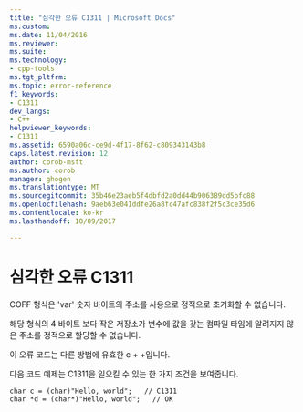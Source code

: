 ```yaml
---
title: "심각한 오류 C1311 | Microsoft Docs"
ms.custom: 
ms.date: 11/04/2016
ms.reviewer: 
ms.suite: 
ms.technology:
- cpp-tools
ms.tgt_pltfrm: 
ms.topic: error-reference
f1_keywords:
- C1311
dev_langs:
- C++
helpviewer_keywords:
- C1311
ms.assetid: 6590a06c-ce9d-4f17-8f62-c809343143b8
caps.latest.revision: 12
author: corob-msft
ms.author: corob
manager: ghogen
ms.translationtype: MT
ms.sourcegitcommit: 35b46e23aeb5f4dbfd2a0dd44b906389dd5bfc88
ms.openlocfilehash: 9aeb63e041ddfe26a8fc47afc838f2f5c3ce35d6
ms.contentlocale: ko-kr
ms.lasthandoff: 10/09/2017

---
```

# <a name="fatal-error-c1311"></a>심각한 오류 C1311
COFF 형식은 'var' 숫자 바이트의 주소를 사용으로 정적으로 초기화할 수 없습니다.  
  
 해당 형식의 4 바이트 보다 작은 저장소가 변수에 값을 갖는 컴파일 타임에 알려지지 않은 주소를 정적으로 할당할 수 없습니다.  
  
 이 오류 코드는 다른 방법에 유효한 c + +입니다.  
  
 다음 코드 예제는 C1311을 일으킬 수 있는 한 가지 조건을 보여줍니다.  
  
```  
char c = (char)"Hello, world";   // C1311  
char *d = (char*)"Hello, world";   // OK  
```
